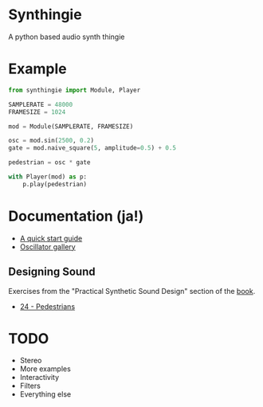 # Synthingie

A python based audio synth thingie

# Example

```python
from synthingie import Module, Player

SAMPLERATE = 48000
FRAMESIZE = 1024

mod = Module(SAMPLERATE, FRAMESIZE)

osc = mod.sin(2500, 0.2)
gate = mod.naive_square(5, amplitude=0.5) + 0.5

pedestrian = osc * gate

with Player(mod) as p:
    p.play(pedestrian)

```
# Documentation (ja!)

 - [A quick start guide](docs/notebooks/Quickstart.ipynb)
 - [Oscillator gallery](docs/notebooks/Oscillators.ipynb)

## Designing Sound

Exercises from the "Practical Synthetic Sound Design" section of the [book](https://mitpress.mit.edu/books/designing-sound).

 - [24 - Pedestrians](docs/Designing_Sound/24%20-%20Pedestrians.ipynb)


# TODO
 - Stereo
 - More examples
 - Interactivity
 - Filters
 - Everything else
 
 
